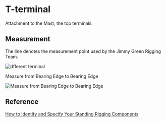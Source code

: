 # T-terminal

Attachment to the Mast, the top terminals.

## Measurement

The line denotes the measurement point used by the Jimmy Green Rigging Team.

![dfferent terminal](https://jimmygreen.com/img/cms/bearing-edges-wire-terminals-2.jpg)

Measure from Bearing Edge to Bearing Edge

![Measure from Bearing Edge to Bearing Edge](https://jimmygreen.com/img/cms/standing-rigging/wire-measure-bearing-edges.jpg)

## Reference

[How to Identify and Specify Your Standing Rigging Components](https://jimmygreen.com/content/243-how-to-identify-and-specify-your-standing-rigging-components?srsltid=AfmBOoqGxFI0Noj7XpsY_moKLo9H5pyFK7rSe69DxvW5Lzd-lEyumtpQ)
